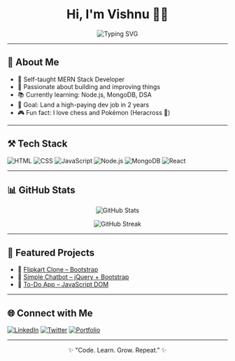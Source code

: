 <h1 align="center">Hi, I'm Vishnu 🧑‍💻</h1>
<p align="center">
  <img src="https://readme-typing-svg.demolab.com/?lines=Full-stack+MERN+developer;Full+stack+Developer+in+progress;Lover+of+coding+and+learning!" alt="Typing SVG">
</p>

---

## 🖤 About Me

- 🧠 Self-taught MERN Stack Developer  
- 🎯 Passionate about building and improving things  
- 📚 Currently learning: Node.js, MongoDB, DSA  
- 🚀 Goal: Land a high-paying dev job in 2 years  
- 🎮 Fun fact: I love chess and Pokémon (Heracross 💪)

---

## ⚒️ Tech Stack

![HTML](https://img.shields.io/badge/HTML-black?style=for-the-badge&logo=html5&logoColor=yellow)
![CSS](https://img.shields.io/badge/CSS-black?style=for-the-badge&logo=css3&logoColor=yellow)
![JavaScript](https://img.shields.io/badge/JavaScript-black?style=for-the-badge&logo=javascript&logoColor=yellow)
![Node.js](https://img.shields.io/badge/Node.js-black?style=for-the-badge&logo=node.js&logoColor=yellow)
![MongoDB](https://img.shields.io/badge/MongoDB-black?style=for-the-badge&logo=mongodb&logoColor=yellow)
![React](https://img.shields.io/badge/React-black?style=for-the-badge&logo=react&logoColor=yellow)

---

## 📊 GitHub Stats

<p align="center">
  <img src="https://github-readme-stats.vercel.app/api?username=VishnutvalsanCodes&show_icons=true&theme=gruvbox&title_color=yellow&text_color=white&icon_color=yellow&bg_color=0D1117" alt="GitHub Stats">
</p>

<p align="center">
  <img src="https://github-readme-streak-stats.herokuapp.com?user=VishnutvalsanCodes&theme=gruvbox&hide_border=true&date_format=j%20M%5B%20Y%5D&currStreakLabel=yellow" alt="GitHub Streak">
</p>

---

## 📁 Featured Projects

- 🔧 [Flipkart Clone – Bootstrap](https://github.com/VishnutvalsanCodes/flipkart-clone)
- 🤖 [Simple Chatbot – jQuery + Bootstrap](https://github.com/your-repo/chatbot)
- 📝 [To-Do App – JavaScript DOM](https://github.com/your-repo/todo-app)

---

## 🌐 Connect with Me

[![LinkedIn](https://img.shields.io/badge/LinkedIn-black?style=for-the-badge&logo=linkedin&logoColor=yellow)](https://www.linkedin.com/in/yourusername)
[![Twitter](https://img.shields.io/badge/Twitter-black?style=for-the-badge&logo=twitter&logoColor=yellow)](https://twitter.com/yourusername)
[![Portfolio](https://img.shields.io/badge/Portfolio-black?style=for-the-badge&logo=firefox&logoColor=yellow)](https://yourportfolio.com)

---

<p align="center">✨ "Code. Learn. Grow. Repeat." ✨</p>

